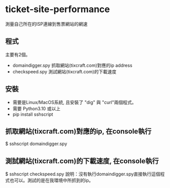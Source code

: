 # ticket-site-performance
測量自己所在的ISP連線到售票網站的網速

## 程式
主要有2個。
- domaindigger.spy 抓取網站(tixcraft.com)對應的ip address
- checkspeed.spy 測試網站(tixcraft.com)的下載速度

## 安裝
- 需要是Linux/MacOS系統, 且安裝了 "dig" 與 "curl"兩個程式。
- 需要 Python3.10 或以上
- pip install sshscript

## 抓取網站(tixcraft.com)對應的ip, 在console執行
$ sshscript domaindigger.spy

## 測試網站(tixcraft.com)的下載速度, 在console執行
$ sshscript checkspeed.spy
說明：沒有執行domaindigger.spy直接執行這個程式也可以。測試的是在我環境中所抓到的ip。

